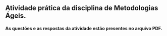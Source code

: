 ## Atividade prática da disciplina de Metodologias Ágeis.

#### As questões e as respostas da atividade estão presentes no arquivo PDF.
